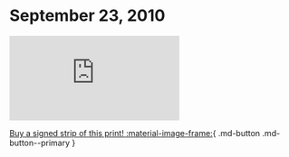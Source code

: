 # September 23, 2010

![](https://www.achewood.com/comic.php?date=09232010)

[Buy a signed strip of this print! :material-image-frame:](https://achewood-holiday-pop-up.myshopify.com/products/strip#09232010){ .md-button .md-button--primary }
